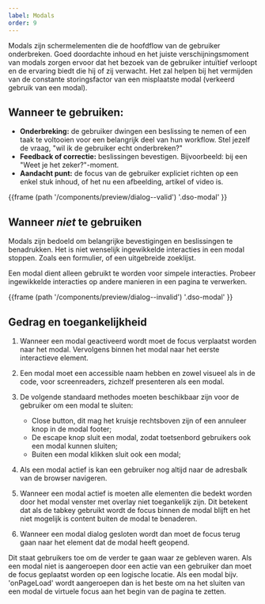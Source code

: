 ```yaml
---
label: Modals
order: 9
---
```

Modals zijn schermelementen die de hoofdflow van de gebruiker onderbreken. Goed doordachte inhoud en het juiste verschijningsmoment van modals zorgen ervoor dat het bezoek van de gebruiker intuïtief verloopt en de ervaring biedt die hij of zij verwacht. Het zal helpen bij het vermijden van de constante storingsfactor van een misplaatste modal (verkeerd gebruik van een modal).

## Wanneer te gebruiken:

- **Onderbreking:** de gebruiker dwingen een beslissing te nemen of een taak te voltooien voor een belangrijk deel van hun workflow. Stel jezelf de vraag, "wil ik de gebruiker echt onderbreken?"
- **Feedback of correctie:** beslissingen bevestigen. Bijvoorbeeld: bij een "Weet je het zeker?"-moment.
- **Aandacht punt:** de focus van de gebruiker expliciet richten op een enkel stuk inhoud, of het nu een afbeelding, artikel of video is.

{{frame (path '/components/preview/dialog--valid') '.dso-modal' }}

## Wanneer _niet_ te gebruiken

Modals zijn bedoeld om belangrijke bevestigingen en beslissingen te benadrukken. Het is niet wenselijk ingewikkelde interacties in een modal stoppen. Zoals een formulier, of een uitgebreide zoeklijst.

Een modal dient alleen gebruikt te worden voor simpele interacties. Probeer ingewikkelde interacties op andere manieren in een pagina te verwerken.

{{frame (path '/components/preview/dialog--invalid') '.dso-modal' }}

## Gedrag en toegankelijkheid

1. Wanneer een modal geactiveerd wordt moet de focus verplaatst worden naar het modal. Vervolgens binnen het modal naar het eerste interactieve element.
2. Een modal moet een accessible naam hebben en zowel visueel als in de code, voor screenreaders, zichzelf presenteren als een modal.
3. De volgende standaard methodes moeten beschikbaar zijn voor de gebruiker om een modal te sluiten:

    * Close button, dit mag het kruisje rechtsboven zijn of een annuleer knop in de modal footer;
    * De escape knop sluit een modal, zodat toetsenbord gebruikers ook een modal kunnen sluiten;
    * Buiten een modal klikken sluit ook een modal;

4.  Als een modal actief is kan een gebruiker nog altijd naar de adresbalk van de browser navigeren.
5.  Wanneer een modal actief is moeten alle elementen die bedekt worden door het modal venster met overlay niet toegankelijk zijn. Dit betekent dat als de tabkey gebruikt wordt de focus binnen de modal blijft en het niet mogelijk is content buiten de modal te benaderen.
6.  Wanneer een modal dialog gesloten wordt dan moet de focus terug gaan naar het element dat de modal heeft geopend.

Dit staat gebruikers toe om de verder te gaan waar ze gebleven waren. Als een modal niet is aangeroepen door een actie van een gebruiker dan moet de focus geplaatst worden op een logische locatie. Als een modal bijv. 'onPageLoad' wordt aangeroepen dan is het beste om na het sluiten van een modal de virtuele focus aan het begin van de pagina te zetten.